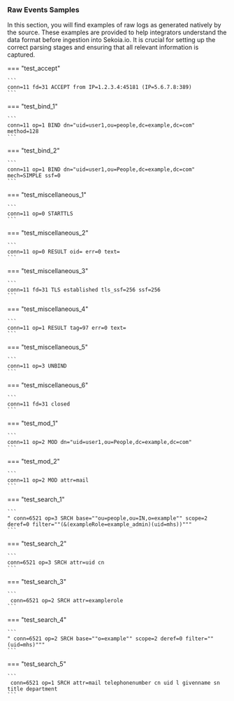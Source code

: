 
### Raw Events Samples

In this section, you will find examples of raw logs as generated natively by the source. These examples are provided to help integrators understand the data format before ingestion into Sekoia.io. It is crucial for setting up the correct parsing stages and ensuring that all relevant information is captured.


=== "test_accept"

    ```
	conn=11 fd=31 ACCEPT from IP=1.2.3.4:45181 (IP=5.6.7.8:389)
    ```



=== "test_bind_1"

    ```
	conn=11 op=1 BIND dn="uid=user1,ou=people,dc=example,dc=com" method=128
    ```



=== "test_bind_2"

    ```
	conn=11 op=1 BIND dn="uid=user1,ou=People,dc=example,dc=com" mech=SIMPLE ssf=0
    ```



=== "test_miscellaneous_1"

    ```
	conn=11 op=0 STARTTLS
    ```



=== "test_miscellaneous_2"

    ```
	conn=11 op=0 RESULT oid= err=0 text=
    ```



=== "test_miscellaneous_3"

    ```
	conn=11 fd=31 TLS established tls_ssf=256 ssf=256
    ```



=== "test_miscellaneous_4"

    ```
	conn=11 op=1 RESULT tag=97 err=0 text=
    ```



=== "test_miscellaneous_5"

    ```
	conn=11 op=3 UNBIND
    ```



=== "test_miscellaneous_6"

    ```
	conn=11 fd=31 closed
    ```



=== "test_mod_1"

    ```
	conn=11 op=2 MOD dn="uid=user1,ou=People,dc=example,dc=com"
    ```



=== "test_mod_2"

    ```
	conn=11 op=2 MOD attr=mail
    ```



=== "test_search_1"

    ```
	" conn=6521 op=3 SRCH base=""ou=people,ou=IN,o=example"" scope=2 deref=0 filter=""(&(exampleRole=example_admin)(uid=mhs))"""
    ```



=== "test_search_2"

    ```
	conn=6521 op=3 SRCH attr=uid cn
    ```



=== "test_search_3"

    ```
	 conn=6521 op=2 SRCH attr=examplerole
    ```



=== "test_search_4"

    ```
	" conn=6521 op=2 SRCH base=""o=example"" scope=2 deref=0 filter=""(uid=mhs)"""
    ```



=== "test_search_5"

    ```
	 conn=6521 op=1 SRCH attr=mail telephonenumber cn uid l givenname sn title department
    ```



